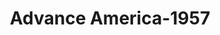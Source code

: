 ---
f_zip-code: 39429
f_state-code: MS
title: Advance America-1957
f_phone: 601-731-9183
f_city-only: Columbia
f_address: 769 Highway 98 Bypass Columbia
f_location-unique-id: '1957'
slug: advance-america-1957
updated-on: '2024-05-30T13:46:58.046Z'
created-on: '2024-05-30T13:36:59.803Z'
published-on: '2024-05-30T13:54:32.469Z'
f_city-state: cms/city/columbia-ms.md
f_company: cms/company/advance-america.md
f_state: cms/state/mississippi.md
layout: '[payday-loan].html'
tags: payday-loan
---